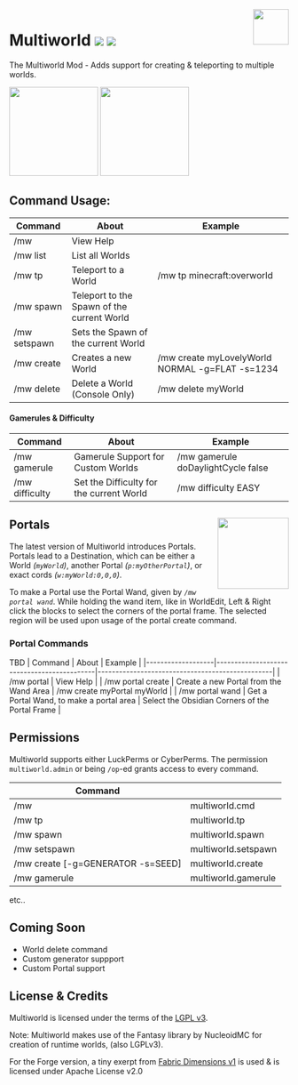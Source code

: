 <img src="https://cdn.modrinth.com/data/cached_images/01d4b3f0a8d469b8d7b36030f2039007500b00f4.png" align="right" height="64">

# Multiworld ![](http://cf.way2muchnoise.eu/multiworld-mod.svg) ![](http://cf.way2muchnoise.eu/versions/multiworld-mod.svg)

The Multiworld Mod - Adds support for creating & teleporting to multiple worlds.

<a href="https://modrinth.com/mod/multiworld/versions?l=fabric"><img src="https://cdn.modrinth.com/data/cached_images/1b54a3f3b03745c57beaa1ab11d9d86b9222a41a.png" width="160"></a>
<a href="https://modrinth.com/mod/multiworld/versions?l=neoforge"><img src="https://cdn.modrinth.com/data/cached_images/a073c4dc33587010c5b7f0386d3df9e1b0eee3ed.png" width="160"></a>

## Command Usage:
| Command       | About                                      | Example |
|---------------|--------------------------------------------|---------|
| /mw           | View Help                                  |
| /mw list      | List all Worlds                            |
| /mw tp        | Teleport to a World                        | /mw tp minecraft:overworld |
| /mw spawn     | Teleport to the Spawn of the current World |
| /mw setspawn  | Sets the Spawn of the current World        |
| /mw create    | Creates a new World                        | /mw create myLovelyWorld NORMAL -g=FLAT -s=1234 |
| /mw delete    | Delete a World (Console Only)              | /mw delete myWorld |

#### Gamerules & Difficulty
| Command        | About                                      | Example                            |
|----------------|--------------------------------------------|------------------------------------|
| /mw gamerule   | Gamerule Support for Custom Worlds         | /mw gamerule doDaylightCycle false |
| /mw difficulty | Set the Difficulty for the current World   | /mw difficulty EASY                |

## Portals <img src="https://static.wikia.nocookie.net/minecraft_gamepedia/images/0/03/Nether_portal_%28animated%29.png/revision/latest?cb=20191114182303" width="128" float="right" align="right">
The latest version of Multiworld introduces Portals.
Portals lead to a Destination, which can be either a World *(`myWorld`)*, another Portal *(`p:myOtherPortal`)*, or exact cords *(`w:myWorld:0,0,0`)*.

To make a Portal use the Portal Wand, given by *`/mw portal wand`*. While holding the wand item, like in WorldEdit, Left & Right click the blocks to select the corners of the portal frame. The selected region will be used upon usage of the portal create command.

### Portal Commands
TBD
| Command           | About                                      | Example                                         |
|-------------------|--------------------------------------------|-------------------------------------------------|
| /mw portal        | View Help                                  |
| /mw portal create | Create a new Portal from the Wand Area     | /mw create myPortal myWorld                     |
| /mw portal wand   | Get a Portal Wand, to make a portal area   | Select the Obsidian Corners of the Portal Frame |


## Permissions

Multiworld supports either LuckPerms or CyberPerms.
The permission `multiworld.admin` or being `/op`-ed grants access to every command.

| Command |     |
|------|-----|
| /mw  | multiworld.cmd |
| /mw tp | multiworld.tp |
| /mw spawn | multiworld.spawn |
| /mw setspawn | multiworld.setspawn |
| /mw create <id> <dim> [-g=GENERATOR -s=SEED] | multiworld.create |
| /mw gamerule | multiworld.gamerule |
etc..

## Coming Soon

- World delete command
- Custom generator suppport
- Custom Portal support

## License & Credits

Multiworld is licensed under the terms of the [LGPL v3](LICENSE).

Note: Multiworld makes use of the Fantasy library by NucleoidMC for creation of runtime worlds, (also LGPLv3).

For the Forge version, a tiny exerpt from [Fabric Dimensions v1](https://github.com/FabricMC/fabric/blob/1.18/fabric-dimensions-v1/src/main/java/net/fabricmc/fabric/impl/dimension/FabricDimensionInternals.java#L45) is used & is licensed under Apache License v2.0
